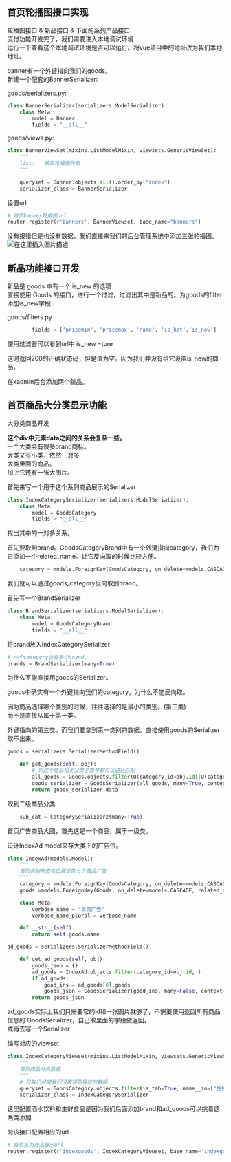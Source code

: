 ##  首页轮播图接口实现
轮播图接口 & 新品接口 & 下面的系列产品接口  
支付功能开发完了，我们需要进入本地调试环境  
运行一下查看这个本地调试环境是否可以运行。将vue项目中的地址改为我们本地地址。  

banner有一个外键指向我们的goods。  
新建一个配套的BannerSerializer:  

goods/serializers.py:  
```py
class BannerSerializer(serializers.ModelSerializer):
    class Meta:
        model = Banner
        fields = "__all__"
```

goods/views.py:
```py
class BannerViewSet(mixins.ListModelMixin, viewsets.GenericViewSet):
    """
    list:   获取轮播图列表
    """

    queryset = Banner.objects.all().order_by("index")
    serializer_class = BannerSerializer
```

设置url  
```py
# 首页banner轮播图url
router.register(r'banners', BannerViewset, base_name="banners")
```

没有报错但是也没有数据，我们直接来我们的后台管理系统中添加三张轮播图。  
![在这里插入图片描述](https://img-blog.csdn.net/20181005232620652?watermark/2/text/aHR0cHM6Ly9ibG9nLmNzZG4ubmV0L1l1eWgxMzE=/font/5a6L5L2T/fontsize/400/fill/I0JBQkFCMA==/dissolve/70)

##  新品功能接口开发
新品是 goods 中有一个 is_new 的选项  
直接使用 Goods 的接口，进行一个过滤，过滤出其中是新品的。为goods的filter添加is_new字段  

goods/filters.py
```py
        fields = ['pricemin', 'pricemax', 'name', 'is_hot','is_new']
```
使用过滤器可以看到url中 is_new =ture  

这时返回200的正确状态码，但是值为空。因为我们并没有给它设置is_new的商品。  

在xadmin后台添加两个新品。  

##  首页商品大分类显示功能
大分类商品开发  

**这个div中元素data之间的关系会复杂一些。**  
一个大类会有很多brand商标。  
大类又有小类，依然一对多  
大类里面的商品。  
加上它还有一张大图片。  

首先来写一个用于这个系列商品展示的Serializer  
```py
class IndexCategorySerializer(serializers.ModelSerializer):
    class Meta:
        model = GoodsCategory
        fields = "__all__"
```
找出其中的一对多关系。  

首先要取到brand。GoodsCategoryBrand中有一个外键指向category，我们为它添加一个related_name。让它反向取的时候比较方便。  
```py
	category = models.ForeignKey(GoodsCategory, on_delete=models.CASCADE, related_name='brands', null=True, blank=True, verbose_name="商品类目")
```
我们就可以通过goods_category反向取到brand。  

首先写一个BrandSerializer  
```py
class BrandSerializer(serializers.ModelSerializer):
    class Meta:
        model = GoodsCategoryBrand
        fields = "__all__"
```
将brand放入IndexCategorySerializer  
```py
# 一个category会有多个brand。
brands = BrandSerializer(many=True) 
```
为什么不能直接用goods的Serializer。  

goods中确实有一个外键指向我们的category。为什么不能反向取。  

因为商品选择哪个类别的时候，往往选择的是最小的类别。(第三类)  
而不是直接从属于第一类。  

外键指向的第三类。而我们要拿到第一类别的数据。直接使用goods的Serializer取不出来。  

```py
goods = serializers.SerializerMethodField()

    def get_goods(self, obj):
        # 将这个商品相关父类子类等都可以进行匹配
        all_goods = Goods.objects.filter(Q(category_id=obj.id)|Q(category__parent_category_id=obj.id)|Q(category__parent_category__parent_category_id=obj.id))
        goods_serializer = GoodsSerializer(all_goods, many=True, context={'request': self.context['request']})
        return goods_serializer.data

```

取到二级商品分类  
```py
    sub_cat = CategorySerializer2(many=True)
```
首页广告商品大图，首先这是一个商品，属于一级类。  

设计IndexAd model来存大类下的广告位。  
```py
class IndexAd(models.Model):
    """
    首页类别标签右边展示的七个商品广告
    """
    category = models.ForeignKey(GoodsCategory, on_delete=models.CASCADE, related_name='category',verbose_name="商品类目")
    goods =models.ForeignKey(Goods, on_delete=models.CASCADE, related_name='goods')

    class Meta:
        verbose_name = '首页广告'
        verbose_name_plural = verbose_name

    def __str__(self):
        return self.goods.name

```

```py
ad_goods = serializers.SerializerMethodField()

    def get_ad_goods(self, obj):
        goods_json = {}
        ad_goods = IndexAd.objects.filter(category_id=obj.id, )
        if ad_goods:
            good_ins = ad_goods[0].goods
            goods_json = GoodsSerializer(good_ins, many=False, context={'request': self.context['request']}).data
        return goods_json

```
ad_goods实际上我们只需要它的id和一张图片就够了，不需要使用返回所有商品信息的 
GoodsSerializer，自己取里面的字段做返回。  
或再去写一个Serializer  

编写对应的viewset  
```py
class IndexCategoryViewset(mixins.ListModelMixin, viewsets.GenericViewSet):
    """
    首页商品分类数据
    """
    # 获取已经被我们设置顶部导航的数据
    queryset = GoodsCategory.objects.filter(is_tab=True, name__in=["生鲜食品", "酒水饮料"])
    serializer_class = IndexCategorySerializer

```
这里配置酒水饮料和生鲜食品是因为我们后面添加brand和ad_goods可以挑着这两类添加  

为该接口配置相应的url  
```py
# 首页系列商品展示url
router.register(r'indexgoods', IndexCategoryViewset, base_name="indexgoods")
```
